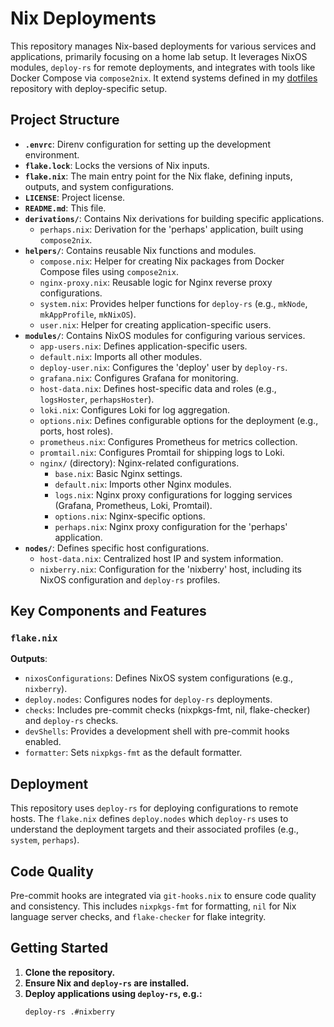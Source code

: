 # Nix Deployments

This repository manages Nix-based deployments for various services and applications, primarily focusing on a home lab setup. 
It leverages NixOS modules, `deploy-rs` for remote deployments, and integrates with tools like Docker Compose via `compose2nix`.
It extend systems defined in my [dotfiles](https://github.com/PieterPel/dotfiles) repository with deploy-specific setup.

## Project Structure

*   **`.envrc`**: Direnv configuration for setting up the development environment.
*   **`flake.lock`**: Locks the versions of Nix inputs.
*   **`flake.nix`**: The main entry point for the Nix flake, defining inputs, outputs, and system configurations.
*   **`LICENSE`**: Project license.
*   **`README.md`**: This file.
*   **`derivations/`**: Contains Nix derivations for building specific applications.
    *   `perhaps.nix`: Derivation for the 'perhaps' application, built using `compose2nix`.
*   **`helpers/`**: Contains reusable Nix functions and modules.
    *   `compose.nix`: Helper for creating Nix packages from Docker Compose files using `compose2nix`.
    *   `nginx-proxy.nix`: Reusable logic for Nginx reverse proxy configurations.
    *   `system.nix`: Provides helper functions for `deploy-rs` (e.g., `mkNode`, `mkAppProfile`, `mkNixOS`).
    *   `user.nix`: Helper for creating application-specific users.
*   **`modules/`**: Contains NixOS modules for configuring various services.
    *   `app-users.nix`: Defines application-specific users.
    *   `default.nix`: Imports all other modules.
    *   `deploy-user.nix`: Configures the 'deploy' user by `deploy-rs`.
    *   `grafana.nix`: Configures Grafana for monitoring.
    *   `host-data.nix`: Defines host-specific data and roles (e.g., `logsHoster`, `perhapsHoster`).
    *   `loki.nix`: Configures Loki for log aggregation.
    *   `options.nix`: Defines configurable options for the deployment (e.g., ports, host roles).
    *   `prometheus.nix`: Configures Prometheus for metrics collection.
    *   `promtail.nix`: Configures Promtail for shipping logs to Loki.
    *   `nginx/` (directory): Nginx-related configurations.
        *   `base.nix`: Basic Nginx settings.
        *   `default.nix`: Imports other Nginx modules.
        *   `logs.nix`: Nginx proxy configurations for logging services (Grafana, Prometheus, Loki, Promtail).
        *   `options.nix`: Nginx-specific options.
        *   `perhaps.nix`: Nginx proxy configuration for the 'perhaps' application.
*   **`nodes/`**: Defines specific host configurations.
    *   `host-data.nix`: Centralized host IP and system information.
    *   `nixberry.nix`: Configuration for the 'nixberry' host, including its NixOS configuration and `deploy-rs` profiles.

## Key Components and Features

### `flake.nix`
**Outputs**: 
*   `nixosConfigurations`: Defines NixOS system configurations (e.g., `nixberry`).
*   `deploy.nodes`: Configures nodes for `deploy-rs` deployments.
*   `checks`: Includes pre-commit checks (nixpkgs-fmt, nil, flake-checker) and `deploy-rs` checks.
*   `devShells`: Provides a development shell with pre-commit hooks enabled.
*   `formatter`: Sets `nixpkgs-fmt` as the default formatter.

## Deployment

This repository uses `deploy-rs` for deploying configurations to remote hosts. 
The `flake.nix` defines `deploy.nodes` which `deploy-rs` uses to understand the deployment targets and their associated profiles (e.g., `system`, `perhaps`).

## Code Quality

Pre-commit hooks are integrated via `git-hooks.nix` to ensure code quality and consistency. 
This includes `nixpkgs-fmt` for formatting, `nil` for Nix language server checks, and `flake-checker` for flake integrity.

## Getting Started

1.  **Clone the repository.**
2.  **Ensure Nix and `deploy-rs` are installed.**
4.  **Deploy applications using `deploy-rs`, e.g.:**
    ```bash
    deploy-rs .#nixberry
    ```

